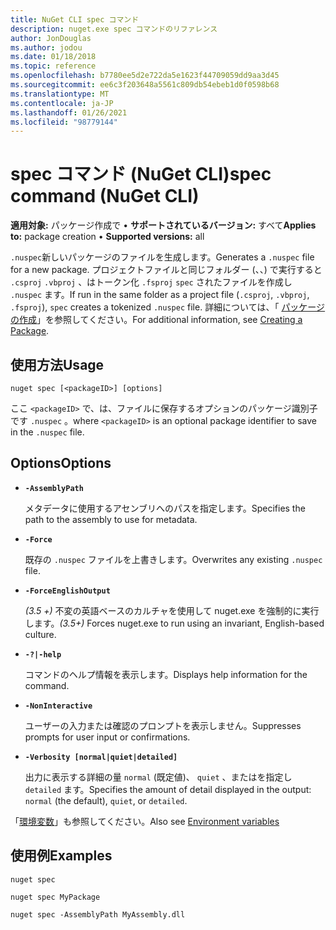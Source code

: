 ```yaml
---
title: NuGet CLI spec コマンド
description: nuget.exe spec コマンドのリファレンス
author: JonDouglas
ms.author: jodou
ms.date: 01/18/2018
ms.topic: reference
ms.openlocfilehash: b7780ee5d2e722da5e1623f44709059dd9aa3d45
ms.sourcegitcommit: ee6c3f203648a5561c809db54ebeb1d0f0598b68
ms.translationtype: MT
ms.contentlocale: ja-JP
ms.lasthandoff: 01/26/2021
ms.locfileid: "98779144"
---
```

# <a name="spec-command-nuget-cli"></a><span data-ttu-id="cc4e3-103">spec コマンド (NuGet CLI)</span><span class="sxs-lookup"><span data-stu-id="cc4e3-103">spec command (NuGet CLI)</span></span>

<span data-ttu-id="cc4e3-104">**適用対象:** パッケージ作成で &bullet; **サポートされているバージョン:** すべて</span><span class="sxs-lookup"><span data-stu-id="cc4e3-104">**Applies to:** package creation &bullet; **Supported versions:** all</span></span>

<span data-ttu-id="cc4e3-105">`.nuspec`新しいパッケージのファイルを生成します。</span><span class="sxs-lookup"><span data-stu-id="cc4e3-105">Generates a `.nuspec` file for a new package.</span></span> <span data-ttu-id="cc4e3-106">プロジェクトファイルと同じフォルダー (、、) で実行すると `.csproj` `.vbproj` 、はトークン化 `.fsproj` `spec` されたファイルを作成し `.nuspec` ます。</span><span class="sxs-lookup"><span data-stu-id="cc4e3-106">If run in the same folder as a project file (`.csproj`, `.vbproj`, `.fsproj`), `spec` creates a tokenized `.nuspec` file.</span></span> <span data-ttu-id="cc4e3-107">詳細については、「 [パッケージの作成](../../create-packages/creating-a-package.md)」を参照してください。</span><span class="sxs-lookup"><span data-stu-id="cc4e3-107">For additional information, see [Creating a Package](../../create-packages/creating-a-package.md).</span></span>

## <a name="usage"></a><span data-ttu-id="cc4e3-108">使用方法</span><span class="sxs-lookup"><span data-stu-id="cc4e3-108">Usage</span></span>

```cli
nuget spec [<packageID>] [options]
```

<span data-ttu-id="cc4e3-109">ここ `<packageID>` で、は、ファイルに保存するオプションのパッケージ識別子です `.nuspec` 。</span><span class="sxs-lookup"><span data-stu-id="cc4e3-109">where `<packageID>` is an optional package identifier to save in the `.nuspec` file.</span></span>

## <a name="options"></a><span data-ttu-id="cc4e3-110">Options</span><span class="sxs-lookup"><span data-stu-id="cc4e3-110">Options</span></span>

- **`-AssemblyPath`**

  <span data-ttu-id="cc4e3-111">メタデータに使用するアセンブリへのパスを指定します。</span><span class="sxs-lookup"><span data-stu-id="cc4e3-111">Specifies the path to the assembly to use for metadata.</span></span>

- **`-Force`**

  <span data-ttu-id="cc4e3-112">既存の `.nuspec` ファイルを上書きします。</span><span class="sxs-lookup"><span data-stu-id="cc4e3-112">Overwrites any existing `.nuspec` file.</span></span>


- **`-ForceEnglishOutput`**

  <span data-ttu-id="cc4e3-113">*(3.5 +)* 不変の英語ベースのカルチャを使用して nuget.exe を強制的に実行します。</span><span class="sxs-lookup"><span data-stu-id="cc4e3-113">*(3.5+)* Forces nuget.exe to run using an invariant, English-based culture.</span></span>

- **`-?|-help`**

  <span data-ttu-id="cc4e3-114">コマンドのヘルプ情報を表示します。</span><span class="sxs-lookup"><span data-stu-id="cc4e3-114">Displays help information for the command.</span></span>

- **`-NonInteractive`**

  <span data-ttu-id="cc4e3-115">ユーザーの入力または確認のプロンプトを表示しません。</span><span class="sxs-lookup"><span data-stu-id="cc4e3-115">Suppresses prompts for user input or confirmations.</span></span>

- **`-Verbosity [normal|quiet|detailed]`**

  <span data-ttu-id="cc4e3-116">出力に表示する詳細の量 `normal` (既定値)、 `quiet` 、またはを指定し `detailed` ます。</span><span class="sxs-lookup"><span data-stu-id="cc4e3-116">Specifies the amount of detail displayed in the output: `normal` (the default), `quiet`, or `detailed`.</span></span>

<span data-ttu-id="cc4e3-117">「[環境変数](cli-ref-environment-variables.md)」も参照してください。</span><span class="sxs-lookup"><span data-stu-id="cc4e3-117">Also see [Environment variables](cli-ref-environment-variables.md)</span></span>

## <a name="examples"></a><span data-ttu-id="cc4e3-118">使用例</span><span class="sxs-lookup"><span data-stu-id="cc4e3-118">Examples</span></span>

```cli
nuget spec

nuget spec MyPackage

nuget spec -AssemblyPath MyAssembly.dll
```
